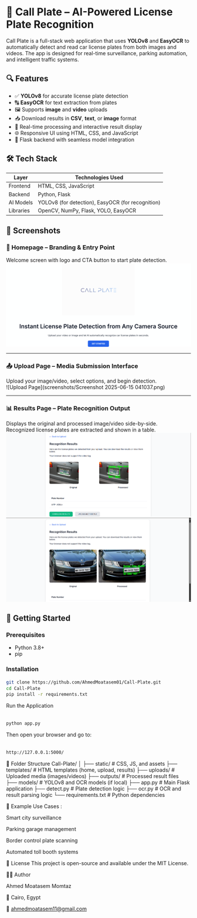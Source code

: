 # 🚗 Call Plate – AI-Powered License Plate Recognition

Call Plate is a full-stack web application that uses **YOLOv8** and **EasyOCR** to automatically detect and read car license plates from both images and videos. The app is designed for real-time surveillance, parking automation, and intelligent traffic systems.

## 🔍 Features

- ✅ **YOLOv8** for accurate license plate detection
- 🔠 **EasyOCR** for text extraction from plates
- 🖼️ Supports **image** and **video** uploads
- 📥 Download results in **CSV**, **text**, or **image** format
- 🧠 Real-time processing and interactive result display
- 🌐 Responsive UI using HTML, CSS, and JavaScript
- 🧪 Flask backend with seamless model integration

## 🛠️ Tech Stack

| Layer       | Technologies Used |
|-------------|-------------------|
| Frontend    | HTML, CSS, JavaScript |
| Backend     | Python, Flask |
| AI Models   | YOLOv8 (for detection), EasyOCR (for recognition) |
| Libraries   | OpenCV, NumPy, Flask, YOLO, EasyOCR |

## 📸 Screenshots

### 🏁 Homepage – Branding & Entry Point  
Welcome screen with logo and CTA button to start plate detection.  
![Homepage](screenshots/Screenshot_2025-06-15_041037.png)

---

### 📤 Upload Page – Media Submission Interface  
Upload your image/video, select options, and begin detection.  
![Upload Page](screenshots/Screenshot 2025-06-15 041037.png)

---

### 📊 Results Page – Plate Recognition Output  
Displays the original and processed image/video side-by-side.  
Recognized license plates are extracted and shown in a table.  
![Results Example 1](screenshots/Screenshot_2025-06-15_041259.png)  
![Results Example 2](screenshots/Screenshot_2025-06-15_041330.png)


## 🚀 Getting Started

### Prerequisites

- Python 3.8+
- pip

### Installation

```bash
git clone https://github.com/AhmedMoatasem01/Call-Plate.git
cd Call-Plate
pip install -r requirements.txt
```
Run the Application
```bash

python app.py
```

Then open your browser and go to:
```bash

http://127.0.0.1:5000/
```

📂 Folder Structure
Call-Plate/
│
├── static/              # CSS, JS, and assets
├── templates/           # HTML templates (home, upload, results)
├── uploads/             # Uploaded media (images/videos)
├── outputs/             # Processed result files
├── models/              # YOLOv8 and OCR models (if local)
├── app.py               # Main Flask application
├── detect.py            # Plate detection logic
├── ocr.py               # OCR and result parsing logic
└── requirements.txt     # Python dependencies

🧪 Example Use Cases : 

 Smart city surveillance
  
Parking garage management

Border control plate scanning

Automated toll booth systems

📄 License
This project is open-source and available under the MIT License.

👨‍💻 Author

Ahmed Moatasem Momtaz

📍 Cairo, Egypt

📧 ahmedmoatasem11@gmail.com


